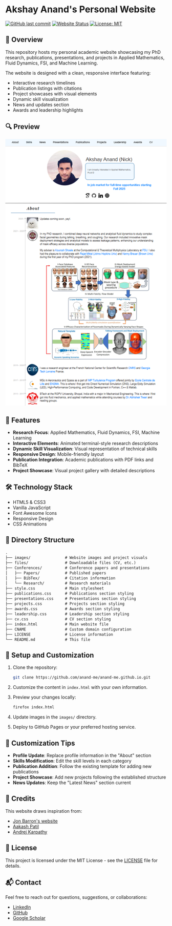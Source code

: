 # Akshay Anand's Personal Website

[![GitHub last commit](https://img.shields.io/github/last-commit/anand-me/anand-me.github.io.svg)](https://github.com/anand-me/anand-me.github.io/commits/master)
[![Website Status](https://img.shields.io/website-up-down-green-red/https/anand-me.github.io.svg)](https://anand-me.github.io/)
[![License: MIT](https://img.shields.io/badge/License-MIT-yellow.svg)](https://opensource.org/licenses/MIT)

## 📌 Overview

This repository hosts my personal academic website showcasing my PhD research, publications, presentations, and projects in Applied Mathematics, Fluid Dynamics, FSI, and Machine Learning.

The website is designed with a clean, responsive interface featuring:
- Interactive research timelines
- Publication listings with citations
- Project showcases with visual elements
- Dynamic skill visualization
- News and updates section
- Awards and leadership highlights

## 🔍 Preview

![Website Preview](images/website_preview.png)

## 🚀 Features

- **Research Focus**: Applied Mathematics, Fluid Dynamics, FSI, Machine Learning
- **Interactive Elements**: Animated terminal-style research descriptions
- **Dynamic Skill Visualization**: Visual representation of technical skills
- **Responsive Design**: Mobile-friendly layout
- **Publication Integration**: Academic publications with PDF links and BibTeX
- **Project Showcase**: Visual project gallery with detailed descriptions

## 🛠️ Technology Stack

- HTML5 & CSS3
- Vanilla JavaScript
- Font Awesome Icons
- Responsive Design
- CSS Animations

## 📁 Directory Structure

```
.
├── images/               # Website images and project visuals
├── files/                # Downloadable files (CV, etc.)
├── Conferences/          # Conference papers and presentations
│   ├── Papers/           # Published papers
│   ├── BibTex/           # Citation information
│   └── Research/         # Research materials
├── style.css             # Main stylesheet
├── publications.css      # Publications section styling
├── presentations.css     # Presentations section styling
├── projects.css          # Projects section styling
├── awards.css            # Awards section styling
├── leadership.css        # Leadership section styling
├── cv.css                # CV section styling
├── index.html            # Main website file
├── CNAME                 # Custom domain configuration
├── LICENSE               # License information
└── README.md             # This file
```

## 🔧 Setup and Customization

1. Clone the repository:
   ```bash
   git clone https://github.com/anand-me/anand-me.github.io.git
   ```

2. Customize the content in `index.html` with your own information.

3. Preview your changes locally:
   ```bash
   firefox index.html
   ```

4. Update images in the `images/` directory.

5. Deploy to GitHub Pages or your preferred hosting service.

## 📝 Customization Tips

- **Profile Update**: Replace profile information in the "About" section
- **Skills Modification**: Edit the skill levels in each category
- **Publication Addition**: Follow the existing template for adding new publications
- **Project Showcase**: Add new projects following the established structure
- **News Updates**: Keep the "Latest News" section current

## 🔗 Credits

This website draws inspiration from:
- [Jon Barron's website](https://github.com/jonbarron/jonbarron_website)
- [Aakash Patil](https://github.com/aakash30jan/LatexToWebpage)
- [Andrej Karpathy](https://karpathy.ai/)

## 📄 License

This project is licensed under the MIT License - see the [LICENSE](LICENSE) file for details.

## 📬 Contact

Feel free to reach out for questions, suggestions, or collaborations:
- [LinkedIn](https://www.linkedin.com/in/akshay-anand-fluid-dynamics/)
- [GitHub](https://github.com/anand-me)
- [Google Scholar](https://scholar.google.com/citations?user=s4z1oq8AAAAJ&hl=en)
